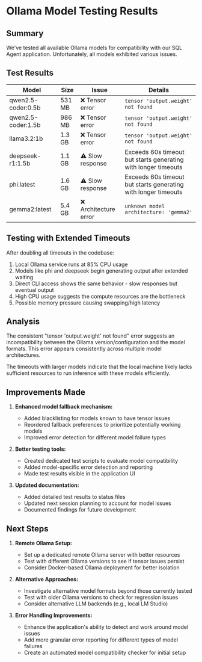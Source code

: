 # Ollama Model Testing Results

## Summary
We've tested all available Ollama models for compatibility with our SQL Agent application. Unfortunately, all models exhibited various issues.

## Test Results

| Model | Size | Issue | Details |
|-------|------|-------|---------|
| qwen2.5-coder:0.5b | 531 MB | ❌ Tensor error | `tensor 'output.weight' not found` |
| qwen2.5-coder:1.5b | 986 MB | ❌ Tensor error | `tensor 'output.weight' not found` |
| llama3.2:1b | 1.3 GB | ❌ Tensor error | `tensor 'output.weight' not found` |
| deepseek-r1:1.5b | 1.1 GB | ⚠️ Slow response | Exceeds 60s timeout but starts generating with longer timeouts |
| phi:latest | 1.6 GB | ⚠️ Slow response | Exceeds 60s timeout but starts generating with longer timeouts |
| gemma2:latest | 5.4 GB | ❌ Architecture error | `unknown model architecture: 'gemma2'` |

## Testing with Extended Timeouts
After doubling all timeouts in the codebase:

1. Local Ollama service runs at 85% CPU usage
2. Models like phi and deepseek begin generating output after extended waiting
3. Direct CLI access shows the same behavior - slow responses but eventual output
4. High CPU usage suggests the compute resources are the bottleneck
5. Possible memory pressure causing swapping/high latency

## Analysis

The consistent "tensor 'output.weight' not found" error suggests an incompatibility between the Ollama version/configuration and the model formats. This error appears consistently across multiple model architectures.

The timeouts with larger models indicate that the local machine likely lacks sufficient resources to run inference with these models efficiently.

## Improvements Made

1. **Enhanced model fallback mechanism:**
   - Added blacklisting for models known to have tensor issues
   - Reordered fallback preferences to prioritize potentially working models
   - Improved error detection for different model failure types

2. **Better testing tools:**
   - Created dedicated test scripts to evaluate model compatibility
   - Added model-specific error detection and reporting
   - Made test results visible in the application UI

3. **Updated documentation:**
   - Added detailed test results to status files
   - Updated next session planning to account for model issues
   - Documented findings for future development

## Next Steps

1. **Remote Ollama Setup:**
   - Set up a dedicated remote Ollama server with better resources
   - Test with different Ollama versions to see if tensor issues persist
   - Consider Docker-based Ollama deployment for better isolation

2. **Alternative Approaches:**
   - Investigate alternative model formats beyond those currently tested
   - Test with older Ollama versions to check for regression issues
   - Consider alternative LLM backends (e.g., local LM Studio)

3. **Error Handling Improvements:**
   - Enhance the application's ability to detect and work around model issues
   - Add more granular error reporting for different types of model failures
   - Create an automated model compatibility checker for initial setup